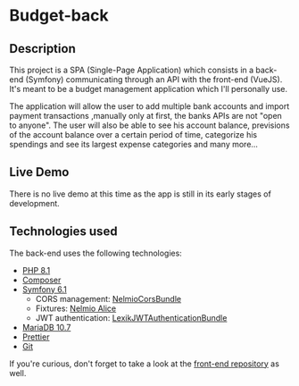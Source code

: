 # Budget-back

## Description

This project is a SPA (Single-Page Application) which consists in a back-end (Symfony) communicating through an API with the front-end (VueJS). It's meant to be a budget management application which I'll personally use.

The application will allow the user to add multiple bank accounts and import payment transactions ,manually only at first, the banks APIs are not "open to anyone". The user will also be able to see his account balance, previsions of the account balance over a certain period of time, categorize his spendings and see its largest expense categories and many more...

## Live Demo

There is no live demo at this time as the app is still in its early stages of development.

## Technologies used

The back-end uses the following technologies:

- [PHP 8.1](https://www.php.net/)
- [Composer](https://getcomposer.org/)
- [Symfony 6.1](https://symfony.com/)
    - CORS management: [NelmioCorsBundle](https://github.com/nelmio/NelmioCorsBundle)
    - Fixtures: [Nelmio Alice](https://github.com/nelmio/alice)
    - JWT authentication: [LexikJWTAuthenticationBundle](https://github.com/lexik/LexikJWTAuthenticationBundle) 
- [MariaDB 10.7](https://mariadb.org/)
- [Prettier](https://prettier.io/)
- [Git](https://git-scm.com/)

If you're curious, don't forget to take a look at the [front-end repository](https://github.com/Mowmow47/budget-front) as well.
